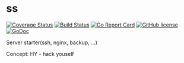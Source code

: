 # ss

[![Coverage Status](https://coveralls.io/repos/github/Konstantin8105/ss/badge.svg?branch=master)](https://coveralls.io/github/Konstantin8105/ss?branch=master)
[![Build Status](https://travis-ci.org/Konstantin8105/ss.svg?branch=master)](https://travis-ci.org/Konstantin8105/ss)
[![Go Report Card](https://goreportcard.com/badge/github.com/Konstantin8105/ss)](https://goreportcard.com/report/github.com/Konstantin8105/ss)
[![GitHub license](https://img.shields.io/badge/license-MIT-blue.svg)](https://github.com/Konstantin8105/ss/blob/master/LICENSE)
[![GoDoc](https://godoc.org/github.com/Konstantin8105/ss?status.svg)](https://godoc.org/github.com/Konstantin8105/ss)

Server starter(ssh, nginx, backup, ...)


Concept: HY - hack youself
